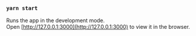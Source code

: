 
### `yarn start`

Runs the app in the development mode.\
Open [http://127.0.0.1:3000](http://127.0.0.1:3000) to view it in the browser.

